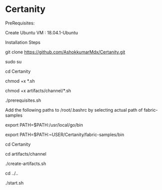 # Certanity

PreRequisites:

Create Ubuntu VM : 18.04.1-Ubuntu

Installation Steps

git clone https://github.com/AshokkumarMdx/Certanity.git

sudo su

cd Certanity

chmod +x *.sh

chmod +x artifacts/channel/*.sh

./prerequisites.sh

Add the following paths to /root/.bashrc by selecting actual path of fabric-samples

export PATH=$PATH:/usr/local/go/bin

export PATH=$PATH:~USER/Certanity/fabric-samples/bin

cd Certanity

cd artifacts/channel

./create-artifacts.sh

cd ../..

./start.sh


